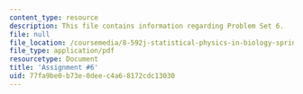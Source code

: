 ```yaml
---
content_type: resource
description: This file contains information regarding Problem Set 6.
file: null
file_location: /coursemedia/8-592j-statistical-physics-in-biology-spring-2011/77fa9be0b73e0deec4a68172cdc13030_MIT8_592JS11_PS6.pdf
file_type: application/pdf
resourcetype: Document
title: 'Assignment #6'
uid: 77fa9be0-b73e-0dee-c4a6-8172cdc13030
---
```

